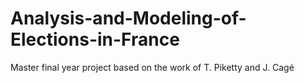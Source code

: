 # Analysis-and-Modeling-of-Elections-in-France
Master final year project based on the work of T. Piketty and J. Cagé

